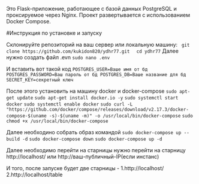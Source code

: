 Это Flask-приложение, работающее с базой данных PostgreSQL и проксируемое через Nginx. Проект развертывается с использованием Docker Compose.

#Инструкция по установке и запуску

Склонируйте репозиторий на ваш сервер или локальную машину:
`  git clone https://github.com/kukidon820/ydhr77.git `
`  cd ydhr77`
Далее нужно создать файл .evn 
  `sudo nano .env`

И вставить вот такой код 
  `POSTGRES_USER=Ваше имя от бд
POSTGRES_PASSWORD=Ваш пароль от бд
POSTGRES_DB=Ваше название для бд
SECRET_KEY=секретный ключ`

После этого установить на машину docker и docker-compose
`sudo apt-get update`
`sudo apt-get install docker.io -y`
`sudo systemctl start docker`
`sudo systemctl enable docker`
`sudo curl -L "https://github.com/docker/compose/releases/download/v2.17.3/docker-compose-$(uname -s)-$(uname -m)" -o /usr/local/bin/docker-compose`
`sudo chmod +x /usr/local/bin/docker-compose`

Далее необходино собрать образ командой 
`sudo docker-compose up --build -d`
`sudo docker-compose down`
`sudo docker-compose up -d`

Далее необходимо перейти на старницы нужно перейти на старницу http://localhost/ или http://ваш-публичный-IP(если инстанс)

И того, после запуске будет две старницы -
  1.http://localhost/
  2.http://localhost/table
